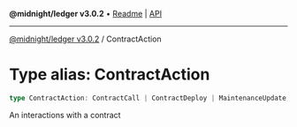**@midnight/ledger v3.0.2** • [Readme](../README.md) \| [API](../globals.md)

***

[@midnight/ledger v3.0.2](../README.md) / ContractAction

# Type alias: ContractAction

```ts
type ContractAction: ContractCall | ContractDeploy | MaintenanceUpdate;
```

An interactions with a contract
